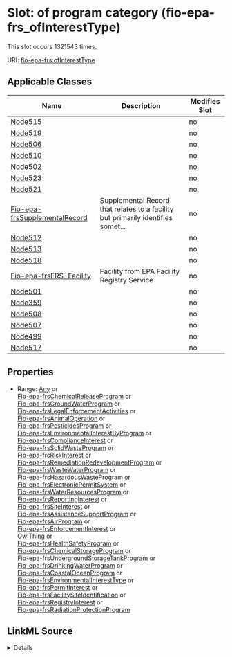 

# Slot: of program category (fio-epa-frs_ofInterestType)




This slot occurs 1321543 times.


URI: [fio-epa-frs:ofInterestType](http://w3id.org/fio/v1/epa-frs#ofInterestType)



<!-- no inheritance hierarchy -->





## Applicable Classes

| Name | Description | Modifies Slot |
| --- | --- | --- |
| [Node515](../classes/Node515.md) |  |  no  |
| [Node519](../classes/Node519.md) |  |  no  |
| [Node506](../classes/Node506.md) |  |  no  |
| [Node510](../classes/Node510.md) |  |  no  |
| [Node502](../classes/Node502.md) |  |  no  |
| [Node523](../classes/Node523.md) |  |  no  |
| [Node521](../classes/Node521.md) |  |  no  |
| [Fio-epa-frsSupplementalRecord](../classes/Fio-epa-frsSupplementalRecord.md) | Supplemental Record that relates to a facility but primarily identifies somet... |  no  |
| [Node512](../classes/Node512.md) |  |  no  |
| [Node513](../classes/Node513.md) |  |  no  |
| [Node518](../classes/Node518.md) |  |  no  |
| [Fio-epa-frsFRS-Facility](../classes/Fio-epa-frsFRS-Facility.md) | Facility from EPA Facility Registry Service |  no  |
| [Node501](../classes/Node501.md) |  |  no  |
| [Node359](../classes/Node359.md) |  |  no  |
| [Node508](../classes/Node508.md) |  |  no  |
| [Node507](../classes/Node507.md) |  |  no  |
| [Node499](../classes/Node499.md) |  |  no  |
| [Node517](../classes/Node517.md) |  |  no  |







## Properties

* Range: [Any](../classes/Any.md)&nbsp;or&nbsp;<br />[Fio-epa-frsChemicalReleaseProgram](../classes/Fio-epa-frsChemicalReleaseProgram.md)&nbsp;or&nbsp;<br />[Fio-epa-frsGroundWaterProgram](../classes/Fio-epa-frsGroundWaterProgram.md)&nbsp;or&nbsp;<br />[Fio-epa-frsLegalEnforcementActivities](../classes/Fio-epa-frsLegalEnforcementActivities.md)&nbsp;or&nbsp;<br />[Fio-epa-frsAnimalOperation](../classes/Fio-epa-frsAnimalOperation.md)&nbsp;or&nbsp;<br />[Fio-epa-frsPesticidesProgram](../classes/Fio-epa-frsPesticidesProgram.md)&nbsp;or&nbsp;<br />[Fio-epa-frsEnvironmentalInterestByProgram](../classes/Fio-epa-frsEnvironmentalInterestByProgram.md)&nbsp;or&nbsp;<br />[Fio-epa-frsComplianceInterest](../classes/Fio-epa-frsComplianceInterest.md)&nbsp;or&nbsp;<br />[Fio-epa-frsSolidWasteProgram](../classes/Fio-epa-frsSolidWasteProgram.md)&nbsp;or&nbsp;<br />[Fio-epa-frsRiskInterest](../classes/Fio-epa-frsRiskInterest.md)&nbsp;or&nbsp;<br />[Fio-epa-frsRemediationRedevelopmentProgram](../classes/Fio-epa-frsRemediationRedevelopmentProgram.md)&nbsp;or&nbsp;<br />[Fio-epa-frsWasteWaterProgram](../classes/Fio-epa-frsWasteWaterProgram.md)&nbsp;or&nbsp;<br />[Fio-epa-frsHazardousWasteProgram](../classes/Fio-epa-frsHazardousWasteProgram.md)&nbsp;or&nbsp;<br />[Fio-epa-frsElectronicPermitSystem](../classes/Fio-epa-frsElectronicPermitSystem.md)&nbsp;or&nbsp;<br />[Fio-epa-frsWaterResourcesProgram](../classes/Fio-epa-frsWaterResourcesProgram.md)&nbsp;or&nbsp;<br />[Fio-epa-frsReportingInterest](../classes/Fio-epa-frsReportingInterest.md)&nbsp;or&nbsp;<br />[Fio-epa-frsSiteInterest](../classes/Fio-epa-frsSiteInterest.md)&nbsp;or&nbsp;<br />[Fio-epa-frsAssistanceSupportProgram](../classes/Fio-epa-frsAssistanceSupportProgram.md)&nbsp;or&nbsp;<br />[Fio-epa-frsAirProgram](../classes/Fio-epa-frsAirProgram.md)&nbsp;or&nbsp;<br />[Fio-epa-frsEnforcementInterest](../classes/Fio-epa-frsEnforcementInterest.md)&nbsp;or&nbsp;<br />[OwlThing](../classes/OwlThing.md)&nbsp;or&nbsp;<br />[Fio-epa-frsHealthSafetyProgram](../classes/Fio-epa-frsHealthSafetyProgram.md)&nbsp;or&nbsp;<br />[Fio-epa-frsChemicalStorageProgram](../classes/Fio-epa-frsChemicalStorageProgram.md)&nbsp;or&nbsp;<br />[Fio-epa-frsUndergroundStorageTankProgram](../classes/Fio-epa-frsUndergroundStorageTankProgram.md)&nbsp;or&nbsp;<br />[Fio-epa-frsDrinkingWaterProgram](../classes/Fio-epa-frsDrinkingWaterProgram.md)&nbsp;or&nbsp;<br />[Fio-epa-frsCoastalOceanProgram](../classes/Fio-epa-frsCoastalOceanProgram.md)&nbsp;or&nbsp;<br />[Fio-epa-frsEnvironmentalInterestType](../classes/Fio-epa-frsEnvironmentalInterestType.md)&nbsp;or&nbsp;<br />[Fio-epa-frsPermitInterest](../classes/Fio-epa-frsPermitInterest.md)&nbsp;or&nbsp;<br />[Fio-epa-frsFacilitySiteIdentification](../classes/Fio-epa-frsFacilitySiteIdentification.md)&nbsp;or&nbsp;<br />[Fio-epa-frsRegistryInterest](../classes/Fio-epa-frsRegistryInterest.md)&nbsp;or&nbsp;<br />[Fio-epa-frsRadiationProtectionProgram](../classes/Fio-epa-frsRadiationProtectionProgram.md)







## LinkML Source

<details>

```yaml
name: fio-epa-frs_ofInterestType
title: of program category
from_schema: okns:fiokg
exact_mappings:
- http://w3id.org/fio/v1/epa-frs#ofInterestType
rank: 1000
slot_uri: fio-epa-frs:ofInterestType
alias: fio_epa_frs_ofInterestType
domain_of:
- __node359
- __node499
- __node501
- __node502
- __node506
- __node507
- __node508
- __node510
- __node512
- __node513
- __node515
- __node517
- __node518
- __node519
- __node521
- __node523
- fio-epa-frs_FRS-Facility
- fio-epa-frs_SupplementalRecord
range: Any
any_of:
- range: fio-epa-frs_ChemicalReleaseProgram
- range: fio-epa-frs_GroundWaterProgram
- range: fio-epa-frs_LegalEnforcementActivities
- range: fio-epa-frs_AnimalOperation
- range: fio-epa-frs_PesticidesProgram
- range: fio-epa-frs_EnvironmentalInterestByProgram
- range: fio-epa-frs_ComplianceInterest
- range: fio-epa-frs_SolidWasteProgram
- range: fio-epa-frs_RiskInterest
- range: fio-epa-frs_RemediationRedevelopmentProgram
- range: fio-epa-frs_WasteWaterProgram
- range: fio-epa-frs_HazardousWasteProgram
- range: fio-epa-frs_ElectronicPermitSystem
- range: fio-epa-frs_WaterResourcesProgram
- range: fio-epa-frs_ReportingInterest
- range: fio-epa-frs_SiteInterest
- range: fio-epa-frs_AssistanceSupportProgram
- range: fio-epa-frs_AirProgram
- range: fio-epa-frs_EnforcementInterest
- range: owl_Thing
- range: fio-epa-frs_HealthSafetyProgram
- range: fio-epa-frs_ChemicalStorageProgram
- range: fio-epa-frs_UndergroundStorageTankProgram
- range: fio-epa-frs_DrinkingWaterProgram
- range: fio-epa-frs_CoastalOceanProgram
- range: fio-epa-frs_EnvironmentalInterestType
- range: fio-epa-frs_PermitInterest
- range: fio-epa-frs_FacilitySiteIdentification
- range: fio-epa-frs_RegistryInterest
- range: fio-epa-frs_RadiationProtectionProgram

```
</details>